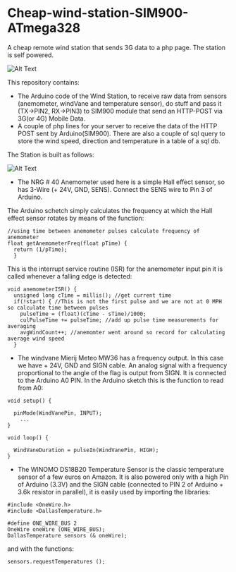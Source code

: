 # Cheap-wind-station-SIM900-ATmega328
A cheap remote wind station that sends 3G data to a php page. The station is self powered.

![Alt Text](https://i.postimg.cc/Hk6597Xc/anemometer.gif)

This repository contains:
- The Arduino code of the Wind Station, to receive raw data from sensors (anemometer, windVane and temperature sensor), do stuff and pass it (TX->PIN2, RX->PIN3) to SIM900 module that send an HTTP-POST via 3G(or 4G) Mobile Data. 
- A couple of php lines for your server to receive the data of the HTTP POST sent by Arduino(SIM900). There are also a couple of sql query to store the wind speed, direction and temperature in a table of a sql db.

The Station is built as follows:

![Alt Text](https://i.postimg.cc/gJ1C83v2/IMG12.png)

- The NRG # 40 Anemometer used here is a simple Hall effect sensor, so has 3-Wire (+ 24V, GND, SENS). Connect the SENS wire to Pin 3 of Arduino.

The Arduino schetch simply calculates the frequency at which the Hall effect sensor rotates by means of the function:

```
//using time between anemometer pulses calculate frequency of anemometer
float getAnemometerFreq(float pTime) { 
  return (1/pTime); 
  }
```
This is the interrupt service routine (ISR) for the anemometer input pin it is called whenever a falling edge is detected:

```
void anemometerISR() {
  unsigned long cTime = millis(); //get current time
  if(!start) { //This is not the first pulse and we are not at 0 MPH so calculate time between pulses
    pulseTime = (float)(cTime - sTime)/1000;
    culPulseTime += pulseTime; //add up pulse time measurements for averaging
    avgWindCount++; //anemomter went around so record for calculating average wind speed
  }
```


- The windvane Mierij Meteo MW36 has a frequency output. In this case we have + 24V, GND and SIGN cable. An analog signal with a frequency proportional to the angle of the flag is output from SIGN. It is connected to the Arduino A0 PIN. In the Arduino sketch this is the function to read from A0:

```
void setup() {
  
  pinMode(WindVanePin, INPUT);
    ...
}

void loop() {
  
  WindVaneDuration = pulseIn(WindVanePin, HIGH);
}

```

- The WINOMO DS18B20 Temperature Sensor is the classic temperature sensor of a few euros on Amazon. It is also powered only with a high Pin of Arduino (3.3V) and the SIGN cable (connected to PIN 2 of Arduino + 3.6k resistor in parallel), it is easily used by importing the libraries:

```
#include <OneWire.h>
#include <DallasTemperature.h>

#define ONE_WIRE_BUS 2
OneWire oneWire (ONE_WIRE_BUS);
DallasTemperature sensors (& oneWire);

```
and with the functions:

```
sensors.requestTemperatures ();
```
